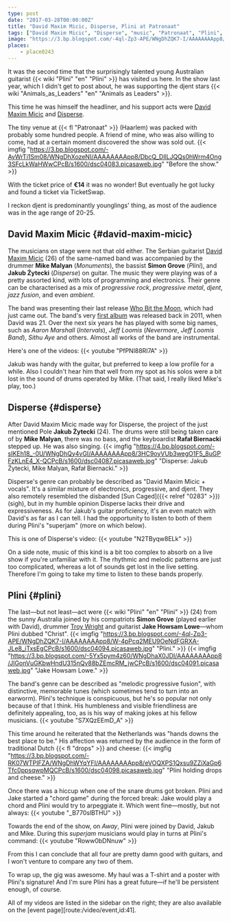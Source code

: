 ```yaml
---
type: post
date: "2017-03-28T00:00:00Z"
title: "David Maxim Micic, Disperse, Plini at Patronaat"
tags: ["David Maxim Micic", "Disperse", "music", "Patronaat", "Plini", "progressive metal"]
image: "https://3.bp.blogspot.com/-4ql-Zp3-APE/WNgDhZQK7-I/AAAAAAAApp8/W-4pPcq2MEU9OeNdFGRXA-JLe8_iTxsEgCPcB/s1600/dsc04094.picasaweb.jpg"
places:
    - place0243
---
```


It was the second time that the surprisingly talented young Australian guitarist {{< wiki "Plini" "en" "Plini" >}} has visited us here. In the show last year, which I didn't get to post about, he was supporting the djent stars {{< wiki "Animals_as_Leaders" "en" "Animals as Leaders" >}}.

This time he was himself the headliner, and his support acts were [David Maxim Micic](https://www.facebook.com/davidmaximmicicmusic/) and [Disperse](https://www.facebook.com/disperseofficial/).

<!--more-->

The tiny venue at {{< fl "Patronaat" >}} (Haarlem) was packed with probably some hundred people. A friend of mine, who was also willing to come, had at a certain moment discovered the show was sold out.
{{< imgfig "https://3.bp.blogspot.com/-AyWrTi1Sm08/WNgDhXozeNI/AAAAAAAApp8/DbcQ_DllLJQQs0hWrm4Ong3SFcLkWaHWwCPcB/s1600/dsc04083.picasaweb.jpg" "Before the show." >}}

With the ticket price of **€14** it was no wonder! But eventually he got lucky and found a ticket via TicketSwap.

I reckon djent is predominantly younglings' thing, as most of the audience was in the age range of 20-25.

## David Maxim Micic {#david-maxim-micic}

The musicians on stage were not that old either. The Serbian guitarist [David Maxim Micic](https://www.facebook.com/davidmaximmicicmusic/) (26) of the same-named band was accompanied by the drummer **Mike Malyan** (*Monuments*), the bassist **Simon Grove** (*Plini*), and **Jakub Żytecki** (*Disperse*) on guitar. The music they were playing was of a pretty assorted kind, with lots of programming and electronics. Their genre can be characterised as a mix of *progressive rock*, *progressive metal*, *djent*, *jazz fusion*, and even *ambient*.

The band was presenting their last release [Who Bit the Moon](https://davidmaximmicic.bandcamp.com/album/who-bit-the-moon), which had just came out. The band's very [first album](https://davidmaximmicic.bandcamp.com/album/bilo) was released back in 2011, when David was 21. Over the next six years he has played with some big names, such as *Aaron Marshall* (*Intervals*), *Jeff Loomis* (*Nevermore*, *Jeff Loomis Band*), *Sithu Aye* and others. Almost all works of the band are instrumental.

Here's one of the videos:
{{< youtube "PfPNl88RI7A" >}}

Jakub was handy with the guitar, but preferred to keep a low profile for a while. Also I couldn't hear him that well from my spot as his solos were a bit lost in the sound of drums operated by Mike. (That said, I really liked Mike's play, too.)

## Disperse {#disperse}

After David Maxim Micic made way for Disperse, the project of the just mentioned Pole **Jakub Żytecki** (24). The drums were still being taken care of by **Mike Malyan**, there was no bass, and the keyboardist **Rafał Biernacki** stepped up. He was also singing.
{{< imgfig "https://4.bp.blogspot.com/-sIKEh18_-0U/WNgDhQy4vGI/AAAAAAAApp8/3HC9oyVUb3wegO1F5_8uGPFzKLnE4_X-QCPcB/s1600/dsc04087.picasaweb.jpg" "Disperse: Jakub Żytecki, Mike Malyan, Rafał Biernacki." >}}

Disperse's genre can probably be described as "David Maxim Micic + vocals". It's a similar mixture of electronics, progressive, and djent. They also remotely resembled the disbanded [Sun Caged]({{< relref "0283" >}}) (sigh), but in my humble opinion Disperse lacks their drive and expressiveness. As for Jakub's guitar proficiency, it's an even match with David's as far as I can tell. I had the opportunity to listen to both of them during Plini's "superjam" (more on which below).

This is one of Disperse's video:
{{< youtube "N2TByqw8ELk" >}}

On a side note, music of this kind is a bit too complex to absorb on a live show if you're unfamiliar with it. The rhythmic and melodic patterns are just too complicated, whereas a lot of sounds get lost in the live setting. Therefore I'm going to take my time to listen to these bands properly.

## Plini {#plini}

The last—but not least—act were {{< wiki "Plini" "en" "Plini" >}} (24) from the sunny Australia joined by his compatriots **Simon Grove** (played earlier with David), drummer [Troy Wright](https://www.wrightdrums.com/) and guitarist **Jake Howsam Lowe**—whom Plini dubbed "Christ".
{{< imgfig "https://3.bp.blogspot.com/-4ql-Zp3-APE/WNgDhZQK7-I/AAAAAAAApp8/W-4pPcq2MEU9OeNdFGRXA-JLe8_iTxsEgCPcB/s1600/dsc04094.picasaweb.jpg" "Plini." >}}
{{< imgfig "https://3.bp.blogspot.com/-5Yx5pym4z60/WNgDhaX0JDI/AAAAAAAApp8/JIGonVuGKbwHndU315nQv88bZEmcRM_jwCPcB/s1600/dsc04091.picasaweb.jpg" "Jake Howsam Lowe." >}}

The band's genre can be described as "melodic progressive fusion", with distinctive, memorable tunes (which sometimes tend to turn into an earworm). Plini's technique is conspicuous, but he's so popular not only because of that I think. His humbleness and visible friendliness are definitely appealing, too, as is his way of making jokes at his fellow musicians.
{{< youtube "S7XQzEEmD_A" >}}

This time around he reiterated that the Netherlands was "hands downs the best place to be." His affection was returned by the audience in the form of traditional Dutch {{< fl "drops" >}} and cheese:
{{< imgfig "https://3.bp.blogspot.com/-RK07WTPIFZA/WNgDhWYqYFI/AAAAAAAApp8/eVOQXPS1Qxsu9ZZiXaGp6Tfc0ppsqwpMQCPcB/s1600/dsc04098.picasaweb.jpg" "Plini holding drops and cheese." >}}

Once there was a hiccup when one of the snare drums got broken. Plini and Jake started a "chord game" during the forced break: Jake would play a chord and Plini would try to arpeggiate it. Which went fine—mostly, but not always:
{{< youtube "_B770slBTHU" >}}

Towards the end of the show, on *Away*, Plini were joined by David, Jakub and Mike. During this *superjam* musicians would play in turns at Plini's command:
{{< youtube "Roww0bDNnuw" >}}

From this I can conclude that all four are pretty damn good with guitars, and I won't venture to compare any two of them.

To wrap up, the gig was awesome. My haul was a T-shirt and a poster with Plini's signature! And I'm sure Plini has a great future—if he'll be persistent enough, of course.

All of my videos are listed in the sidebar on the right; they are also available on the [event page][route:/video/event,id:41].
